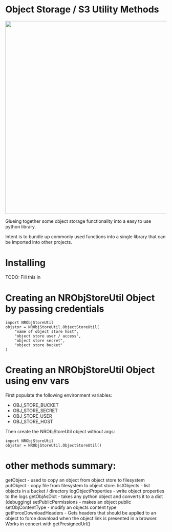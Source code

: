# Object Storage / S3 Utility Methods

<img src="https://lh3.googleusercontent.com/pw/AM-JKLV5unOdDuG_o7QwVYaiUCaFePQtcVWxPMJekkMNgQzVxKfkir0Akv9adldYQQTLVPW1W0O5Aov_Ep-v6HFcA6EwL3olmrkQW9Tm5k96K9Iv8uZAnrzc68vWIIs8gRt_wahaTmEv-XF1W9pxAygsesPHzw=w1292-h792-no?authuser=0" width="600">

Glueing together some object storage functionality into a
easy to use python library.

Intent is to bundle up commonly used functions into a single
library that can be imported into other projects.

# Installing

TODO: Fill this in

# Creating an NRObjStoreUtil Object by passing credentials

```
import NRObjStoreUtil
objstor = NRObjStoreUtil.ObjectStoreUtil(
    "name of object store host",
    "object store user / access",
    "object store secret",
    "object store bucket"
)
```

# Creating an NRObjStoreUtil Object using env vars

First populate the following environment variables:
* OBJ_STORE_BUCKET
* OBJ_STORE_SECRET
* OBJ_STORE_USER
* OBJ_STORE_HOST

Then create the NRObjStoreUtil object without args:
```
import NRObjStoreUtil
objstor = NRObjStoreUtil.ObjectStoreUtil()
```

# other methods summary:

getObject - used to copy an object from object store to filesystem
putObject - copy file from filesystem to object store.
listObjects - list objects in a bucket / directory
logObjectProperties - write object properties to the logs
getObjAsDict - takes any python object and converts it to a dict (debugging)
setPublicPermissions - makes an object public
setObjContentType - modify an objects content type
getForceDownloadHeaders - Gets headers that should be applied to an object to
                          force download when the object link is presented in
                          a browser.  Works in concert with getPresignedUrl()

